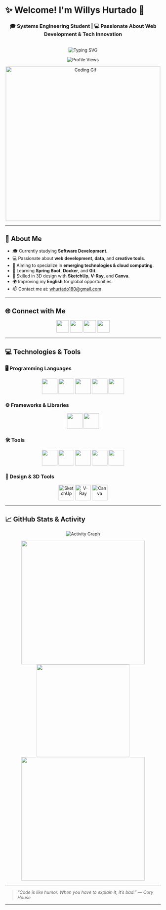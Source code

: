 # ✨ Welcome! I'm Willys Hurtado 👋

<h3 align="center">🎓 Systems Engineering Student | 💻 Passionate About Web Development & Tech Innovation</h3>

<div align="center">
  <br>
  <img src="https://readme-typing-svg.herokuapp.com?font=Fira+Code&weight=700&size=22&pause=1000&color=00F7FF&center=true&vCenter=true&width=750&lines=Hi+👋+I'm+Willys+Hurtado;A+tech+enthusiast+who+loves+building+awesome+things!;Always+learning+and+growing+every+day." alt="Typing SVG" />
</div>

<p align="center">
  <img src="https://komarev.com/ghpvc/?username=sirwillys06&label=Profile%20Views&color=0e75b6&style=flat" alt="Profile Views" />
</p>

<p align="center">
  <img src="https://media.giphy.com/media/Y4ak9Ki2GZCbJxAnJD/giphy.gif" width="500" alt="Coding Gif" />
</p>

---

## 💫 About Me

- 🎓 Currently studying **Software Development**.
- 💻 Passionate about **web development**, **data**, and **creative tools**.
- 🚀 Aiming to specialize in **emerging technologies & cloud computing**.
- 🧠 Learning **Spring Boot**, **Docker**, and **Git**.
- 🎨 Skilled in 3D design with **SketchUp**, **V-Ray**, and **Canva**.
- 🌍 Improving my **English** for global opportunities.
- 📫 Contact me at: [whurtado180@gmail.com](mailto:whurtado180@gmail.com)

---

## 🌐 Connect with Me

<p align="center">
  <a href="https://www.instagram.com/tu_usuario" target="_blank"><img src="https://cdn-icons-png.flaticon.com/128/1384/1384063.png" width="40" /></a>
  <a href="https://www.linkedin.com/in/tu_usuario" target="_blank"><img src="https://cdn.jsdelivr.net/gh/devicons/devicon/icons/linkedin/linkedin-original.svg" width="40" /></a>
  <a href="https://www.youtube.com/@tu_usuario" target="_blank"><img src="https://cdn.jsdelivr.net/gh/devicons/devicon/icons/youtube/youtube-original.svg" width="40" /></a>
  <a href="https://www.facebook.com/tu_usuario" target="_blank"><img src="https://cdn.jsdelivr.net/gh/devicons/devicon/icons/facebook/facebook-original.svg" width="40" /></a>
</p>

---

## 💻 Technologies & Tools

### 🖥️ Programming Languages
<p align="center">
  <img src="https://cdn.jsdelivr.net/gh/devicons/devicon/icons/python/python-original.svg" width="50"/>
  <img src="https://cdn.jsdelivr.net/gh/devicons/devicon/icons/java/java-original.svg" width="50"/>
  <img src="https://cdn.jsdelivr.net/gh/devicons/devicon/icons/javascript/javascript-original.svg" width="50"/>
  <img src="https://cdn.jsdelivr.net/gh/devicons/devicon/icons/html5/html5-original.svg" width="50"/>
  <img src="https://cdn.jsdelivr.net/gh/devicons/devicon/icons/css3/css3-original.svg" width="50"/>
</p>

### ⚙️ Frameworks & Libraries
<p align="center">
  <img src="https://cdn.jsdelivr.net/gh/devicons/devicon/icons/spring/spring-original.svg" width="50"/>
  <img src="https://cdn.jsdelivr.net/gh/devicons/devicon/icons/react/react-original.svg" width="50"/>
</p>

### 🛠️ Tools
<p align="center">
  <img src="https://cdn.jsdelivr.net/gh/devicons/devicon/icons/git/git-original.svg" width="50"/>
  <img src="https://cdn.jsdelivr.net/gh/devicons/devicon/icons/github/github-original.svg" width="50"/>
  <img src="https://cdn.jsdelivr.net/gh/devicons/devicon/icons/vscode/vscode-original.svg" width="50"/>
  <img src="https://cdn.jsdelivr.net/gh/devicons/devicon/icons/docker/docker-original.svg" width="50"/>
  <img src="https://cdn.jsdelivr.net/gh/devicons/devicon/icons/mysql/mysql-original.svg" width="50"/>
</p>

### 🎨 Design & 3D Tools
<div align="center">
  <img src="https://cdn.jsdelivr.net/gh/devicons/devicon/icons/sketchup/sketchup-original.svg" width="50" alt="SketchUp"/>
  <img src="https://upload.wikimedia.org/wikipedia/commons/4/4c/Vray_logo.png" width="50" alt="V-Ray"/>
  <img src="https://img.icons8.com/color/48/000000/canva.png" width="50" alt="Canva"/>
</div>



---

## 📈 GitHub Stats & Activity

<p align="center">
  <img src="https://github-readme-activity-graph.vercel.app/graph?username=sirwillys06&theme=react-dark&hide_border=true&area=true" alt="Activity Graph"/>
</p>
<p align="center">
  <img src="https://github-readme-stats.vercel.app/api?username=sirwillys06&show_icons=true&theme=tokyonight&hide_border=true" width="400"/>
  <img src="https://github-readme-stats.vercel.app/api/top-langs/?username=sirwillys06&layout=compact&theme=tokyonight&hide_border=true" width="300"/>
  <img src="https://github-readme-streak-stats.herokuapp.com/?user=sirwillys06&theme=tokyonight&hide_border=true" width="400"/>
</p>

---

> _“Code is like humor. When you have to explain it, it’s bad.” — Cory House_

---


